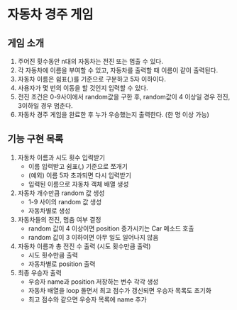 # 자동차 경주 게임

## 게임 소개
1. 주어진 횟수동안 n대의 자동차는 전진 또는 멈출 수 있다.
2. 각 자동차에 이름을 부여할 수 있고, 자동차를 출력할 때 이름이 같이 출력된다.
3. 자동차 이름은 쉼표(,)를 기준으로 구분하고 5자 이하이다.
4. 사용자가 몇 번의 이동을 할 것인지 입력할 수 있다.
5. 전진 조건은 0-9사이에서 random값을 구한 후, random값이 4 이상일 경우 전진, 3이하일 경우 멈춘다.
6. 자동차 경주 게임을 완료한 후 누가 우승했는지 출력한다. (한 명 이상 가능)

## 기능 구현 목록
1. 자동차 이름과 시도 횟수 입력받기
    * 이름 입력받고 쉼표(,) 기준으로 쪼개기
    * (예외) 이름 5자 초과되면 다시 입력받기
    * 입력된 이름으로 자동차 객체 배열 생성
2. 자동차 개수만큼 random 값 생성
    * 1-9 사이의 random 값 생성
    * 자동차별로 생성
3. 자동차들의 전진, 멈춤 여부 결정
    * random 값이 4 이상이면 position 증가시키는 Car 메소드 호출
    * random 값이 3 이하이면 아무 일도 일어나지 않음
4. 자동차 이름과 총 전진 수 출력 (시도 횟수만큼 출력)
    * 시도 횟수만큼 출력
    * 자동차별로 position 출력
5. 최종 우승자 출력
    * 우승자 name과 position 저장하는 변수 각각 생성
    * 자동차 배열을 loop 돌면서 최고 점수가 갱신되면 우승자 목록도 초기화
    * 최고 점수와 같으면 우승자 목록에 name 추가